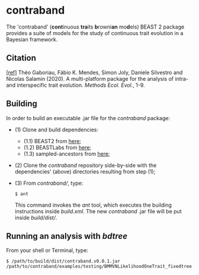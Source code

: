 # contraband

The 'contraband' (**cont**inuous **tra**its **b**rowni**an** mo**d**els) BEAST 2 package provides a suite of models for the study of continuous trait evolution in a Bayesian framework.

## Citation

[[ref]](https://besjournals.onlinelibrary.wiley.com/doi/epdf/10.1111/2041-210X.13458) Théo Gaboriau, Fábio K. Mendes, Simon Joly, Daniele Silvestro and Nicolas Salamin (2020). A multi-platform package for the analysis of intra- and interspecific trait evolution. *Methods Ecol. Evol.*, 1-9.

## Building

In order to build an executable .jar file for the *contraband* package:

+ (1) Clone and build dependencies:
    + (1.1) BEAST2 from [here](https://github.com/CompEvol/beast2);
    + (1.2) BEASTLabs from [here](examples/testing/BMMVNLikelihoodOneTrait_fixedtree.xml);
    + (1.3) sampled-ancestors from [here](https://github.com/CompEvol/sampled-ancestors);

+ (2) Clone the *contraband* repository side-by-side with the dependencies' (above) directories resulting from step (1);

+ (3) From *contraband/*, type:

    ```
    $ ant
    ```

    This command invokes the *ant* tool, which executes the building instructions inside *build.xml*. The new *contraband* .jar file will be put inside *build/dist/*.

## Running an analysis with *bdtree*

From your shell or Terminal, type:

```
$ /path/to/build/dist/contraband.v0.0.1.jar /path/to/contraband/examples/testing/BMMVNLikelihoodOneTrait_fixedtree.xml
```
